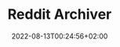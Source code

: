 ---
title: "Reddit Archiver"
date: 2022-08-13T00:24:56+02:00
draft: false
tags: ['2019', 'php', 'python']
---